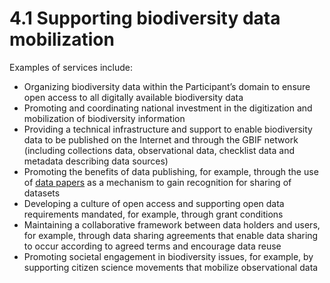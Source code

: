 # 4.1 Supporting biodiversity data mobilization



Examples of services include: 

* Organizing biodiversity data within the Participant’s domain to ensure open access to all digitally available biodiversity data 
* Promoting and coordinating national investment in the digitization and mobilization of biodiversity information 
* Providing a technical infrastructure and support to enable biodiversity data to be published on the Internet and through the GBIF network \(including collections data, observational data, checklist data and metadata describing data sources\) 
* Promoting the benefits of data publishing, for example, through the use of [data papers](https://www.gbif.org/data-papers) as a mechanism to gain recognition for sharing of datasets 
* Developing a culture of open access and supporting open data requirements mandated, for example, through grant conditions 
* Maintaining a collaborative framework between data holders and users, for example, through data sharing agreements that enable data sharing to occur according to agreed terms and encourage data reuse 
* Promoting societal engagement in biodiversity issues, for example, by supporting citizen science movements that mobilize observational data 

